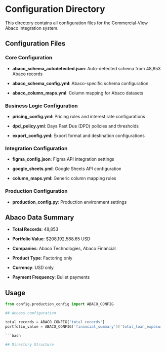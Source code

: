 # Configuration Directory

This directory contains all configuration files for the Commercial-View Abaco integration system.

## Configuration Files

### Core Configuration

- **abaco_schema_autodetected.json**: Auto-detected schema from 48,853 Abaco records

- **abaco_schema_config.yml**: Abaco-specific schema configuration

- **abaco_column_maps.yml**: Column mapping for Abaco datasets

### Business Logic Configuration

- **pricing_config.yml**: Pricing rules and interest rate configurations

- **dpd_policy.yml**: Days Past Due (DPD) policies and thresholds

- **export_config.yml**: Export format and destination configurations

### Integration Configuration

- **figma_config.json**: Figma API integration settings

- **google_sheets.yml**: Google Sheets API configuration

- **column_maps.yml**: Generic column mapping rules

### Production Configuration

- **production_config.py**: Production environment settings

## Abaco Data Summary

- **Total Records**: 48,853

- **Portfolio Value**: $208,192,588.65 USD

- **Companies**: Abaco Technologies, Abaco Financial

- **Product Type**: Factoring only

- **Currency**: USD only

- **Payment Frequency**: Bullet payments

## Usage

```python
from config.production_config import ABACO_CONFIG

## Access configuration

total_records = ABACO_CONFIG['total_records']
portfolio_value = ABACO_CONFIG['financial_summary']['total_loan_exposure_usd']

```bash

## Directory Structure
